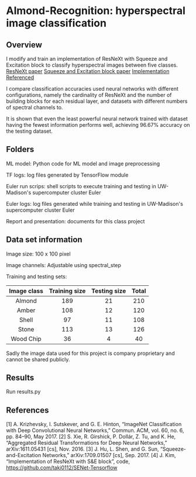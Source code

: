 # Almond-Recognition: hyperspectral image classification

## Overview

I modify and train an implementation of ResNeXt with Squeeze and Excitation block to classify hyperspectral images between five classes.
[ResNeXt paper](https://arxiv.org/abs/1611.05431)
[Squeeze and Excitation block paper](https://arxiv.org/pdf/1709.01507.pdf)
[Implementation Referenced](https://github.com/taki0112/ResNeXt-Tensorflow)

I compare classification accuracies used neural networks with different configurations, namely the cardinality of ResNeXt and the number of building blocks for each residual layer, and datasets with different numbers of spectral channels to.

It is shown that even the least powerful neural network trained with dataset having the fewest information performs well, achieving 96.67% accuracy on the testing dataset.

## Folders

ML model: Python code for ML model and image preprocessing

TF logs: log files generated by TensorFlow module

Euler run scrips: shell scripts to execute training and testing in UW-Madison's supercomputer cluster Euler

Euler logs: log files generated while training and testing in UW-Madison's supercomputer cluster Euler

Report and presentation: documents for this class project

## Data set information

Image size: 100 x 100 pixel

Image channels: Adjustable using spectral_step

Training and testing sets:

| Image class | Training size | Testing size | Total |
|:-:|:-:|:-:|:-:|
| Almond | 189 | 21 | 210 |
| Amber | 108 | 12 | 120 |
| Shell | 97 | 11 | 108 |
| Stone | 113 | 13 | 126 |
| Wood Chip | 36 | 4 | 40 |

Sadly the image data used for this project is company proprietary and cannot be shared publicly.

## Results ######

Run results.py

## References

[1] A. Krizhevsky, I. Sutskever, and G. E. Hinton, “ImageNet Classification with Deep Convolutional Neural Networks,” Commun. ACM, vol. 60, no. 6, pp. 84–90, May 2017.
[2] S. Xie, R. Girshick, P. Dollár, Z. Tu, and K. He, “Aggregated Residual Transformations for Deep Neural Networks,” arXiv:1611.05431 [cs], Nov. 2016.
[3] J. Hu, L. Shen, and G. Sun, “Squeeze-and-Excitation Networks,” arXiv:1709.01507 [cs], Sep. 2017.
[4] J. Kim, “Implementation of ResNeXt with S&E block”, code, https://github.com/taki0112/SENet-Tensorflow

